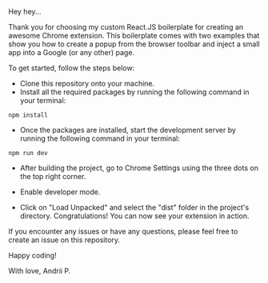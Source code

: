 Hey hey...

Thank you for choosing my custom React.JS boilerplate for creating an awesome Chrome extension. This boilerplate comes with two examples that show you how to create a popup from the browser toolbar and inject a small app into a Google (or any other) page.

To get started, follow the steps below:

- Clone this repository onto your machine.
- Install all the required packages by running the following command in your terminal:
<div align="start">
  <pre><code>npm install</code></pre>
</div>

- Once the packages are installed, start the development server by running the following command in your terminal:
<div align="start">
  <pre><code>npm run dev</code></pre>
</div>

- After building the project, go to Chrome Settings using the three dots on the top right corner.

- Enable developer mode.

- Click on "Load Unpacked" and select the "dist" folder in the project's directory.
  Congratulations! You can now see your extension in action.

If you encounter any issues or have any questions, please feel free to create an issue on this repository.

Happy coding!

With love, Andrii P.
